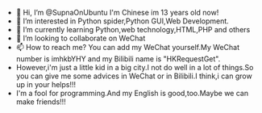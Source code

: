 - 👋 Hi, I’m @SupnaOnUbuntu I'm Chinese im 13 years old now!
- 👀 I’m interested in Python spider,Python GUI,Web Development.
- 🌱 I’m currently learning Python,web technology,HTML,PHP and others
- 💞️ I’m looking to collaborate on WeChat
- 📫 How to reach me? You can add my WeChat yourself.My WeChat number is imhkbYHY and my Bilibili name is "HKRequestGet".
- However,i'm just a little kid in a big city.I not do well in a lot of things.So you can give me some advices in WeChat or in Bilibili.I think,i can grow up in your helps!!!
- I'm a fool for programming.And my English is good,too.Maybe we can make friends!!!

<!---
SupnaOnUbuntu/SupnaOnUbuntu is a ✨ special ✨ repository because its `README.md` (this file) appears on your GitHub profile.
You can click the Preview link to take a look at your changes.
--->
